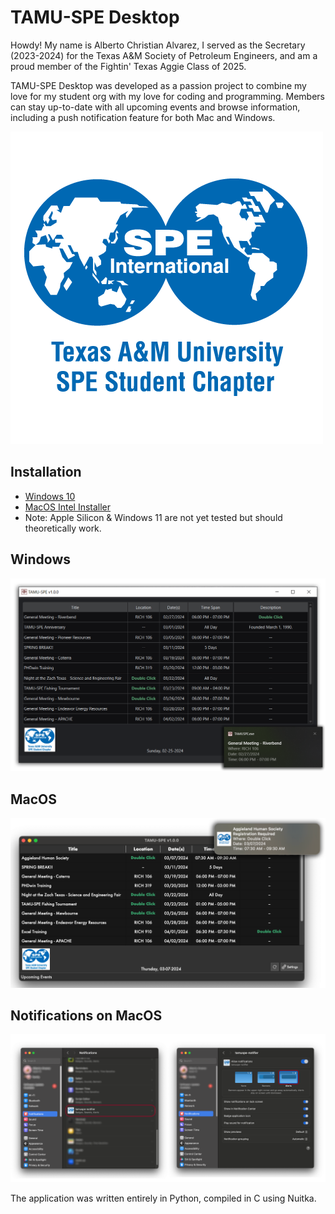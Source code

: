 # TAMU-SPE Desktop
Howdy! My name is Alberto Christian Alvarez, I served as the Secretary (2023-2024) for the Texas A&M Society of Petroleum Engineers, and am a proud member of the Fightin' Texas Aggie Class of 2025. 

TAMU-SPE Desktop was developed as a passion project to combine my love for my student org with my love for coding and programming. Members can stay up-to-date with all upcoming events and browse information, including a push notification feature for both Mac and Windows.

![TAMUSPE Desktop](images/SPE_A_M_RGB_square.png)

## Installation
- [Windows 10](Windows/Deployment/Installer/TAMUSPE_SETUP.exe)
- [MacOS Intel Installer](https://pub-58bc52c7aeb14c7993e4f6b166e44c74.r2.dev/TAMU-SPE.dmg)
- Note: Apple Silicon & Windows 11 are not yet tested but should theoretically work.

## Windows

![MacOS Notifications](images/Windows.png)

## MacOS

![MacOS Notifications](images/Mac.png)

## Notifications on MacOS

![MacOS Notifications](images/MacNotif.png)

The application was written entirely in Python, compiled in C using Nuitka.

